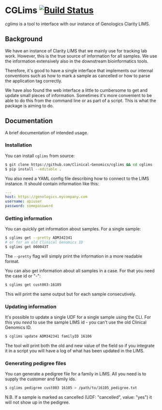 # CGLims [![Build Status][travis-image]][travis-url]

_cglims_ is a tool to interface with our instance of Genologics Clarity LIMS.

## Background

We have an instance of Clarity LIMS that we mainly use for tracking lab work. However, this is the true source of information for all samples. We use the information extensively also in the downstream bioinformatics tools.

Therefore, it's good to have a single interface that implements our internal conventions such as how to mark a sample as cancelled or how to parse the application tag correctly.

We have also found the web interface a little to cumbersome to get and update small pieces of information. Sometimes it's more convenient to be able to do this from the command line or as part of a script. This is what the package is aiming to do.

## Documentation

A brief documentation of intended usage.

### Installation

You can install `cglims` from source:

```bash
$ git clone https://github.com/Clinical-Genomics/cglims && cd cglims
$ pip install --editable .
```

You also need a YAML config file describing how to connect to the LIMS instance. It should contain information like this:

```yaml
---
host: https://genologics.mycompany.com
username: apiuser
password: somepassword
```

### Getting information

You can quickly get information about samples. For a single sample:

```bash
$ cglims get --pretty ADM342341
# or for an old Clinical Genomics ID
$ cglims get 000043T
```

The `--pretty` flag will simply print the information in a more readable format.

You can also get information about all samples in a case. For that you need the case id or "<customer>-<family>":

```bash
$ cglims get cust003-16105
```

This will print the same output but for each sample consecutively.

### Updating information

It's possible to update a single UDF for a single sample using the CLI. For this you _need_ to use the sample LIMS id - you can't use the old Clinical Genomics ID.

```bash
$ cglims update ADM342341 familyID 16106
```

The tool will print both the old and new value of the field so if you integrate it in a script you will have a log of what has been updated in the LIMS.

### Generating pedigree files

You can generate a pedigree file for a family in LIMS. All you need is to supply the customer and family ids.

```bash
$ cglims pedigree cust003 16105 > /path/to/16105_pedigree.txt
```

N.B. If a sample is marked as cancelled (UDF: "cancelled", value: "yes") it will not show up in the pedigree.


[travis-url]: https://travis-ci.org/Clinical-Genomics/cglims
[travis-image]: https://img.shields.io/travis/Clinical-Genomics/cglims.svg?style=flat-square
